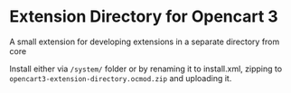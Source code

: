 # Extension Directory for Opencart 3
A small extension for developing extensions in a separate directory from core

Install either via `/system/` folder or by renaming it to install.xml, zipping to `opencart3-extension-directory.ocmod.zip` and uploading it.

